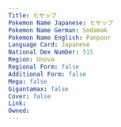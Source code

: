 ```yaml
---
﻿Title: ヒヤップ
Pokemon Name Japanese: ヒヤップ
Pokemon Name German: Sodamak
Pokemon Name English: Panpour
Language Card: Japanese
National Dex Number: 515
Region: Unova
Regional Form: false
Additional Form: false
Mega: false
Gigantamax: false
Cover: false
Link: 
Owned: 
---
```

